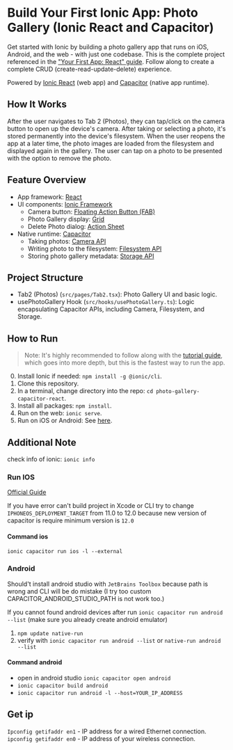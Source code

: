 # Build Your First Ionic App: Photo Gallery (Ionic React and Capacitor)

Get started with Ionic by building a photo gallery app that runs on iOS, Android, and the web - with just one codebase. This is the complete project referenced in the ["Your First App: React" guide](https://ionicframework.com/docs/react/your-first-app). Follow along to create a complete CRUD (create-read-update-delete) experience.

Powered by [Ionic React](https://ionicframework.com/docs/react) (web app) and [Capacitor](https://capacitor.ionicframework.com) (native app runtime).

## How It Works

After the user navigates to Tab 2 (Photos), they can tap/click on the camera button to open up the device's camera. After taking or selecting a photo, it's stored permanently into the device's filesystem. When the user reopens the app at a later time, the photo images are loaded from the filesystem and displayed again in the gallery. The user can tap on a photo to be presented with the option to remove the photo.

## Feature Overview

* App framework: [React](https://reactjs.org/)
* UI components: [Ionic Framework](https://ionicframework.com/docs/components)
  * Camera button: [Floating Action Button (FAB)](https://ionicframework.com/docs/api/fab)
  * Photo Gallery display: [Grid](https://ionicframework.com/docs/api/grid)
  * Delete Photo dialog: [Action Sheet](https://ionicframework.com/docs/api/action-sheet)
* Native runtime: [Capacitor](https://capacitor.ionicframework.com)
  * Taking photos: [Camera API](https://capacitor.ionicframework.com/docs/apis/camera)
  * Writing photo to the filesystem: [Filesystem API](https://capacitor.ionicframework.com/docs/apis/filesystem)
  * Storing photo gallery metadata: [Storage API](https://capacitor.ionicframework.com/docs/apis/storage)

## Project Structure

* Tab2 (Photos) (`src/pages/Tab2.tsx`): Photo Gallery UI and basic logic.
* usePhotoGallery Hook (`src/hooks/usePhotoGallery.ts`): Logic encapsulating Capacitor APIs, including Camera, Filesystem, and Storage.

## How to Run

> Note: It's highly recommended to follow along with the [tutorial guide](https://ionicframework.com/docs/react/your-first-app), which goes into more depth, but this is the fastest way to run the app.

0) Install Ionic if needed: `npm install -g @ionic/cli`.
1) Clone this repository.
2) In a terminal, change directory into the repo: `cd photo-gallery-capacitor-react`.
3) Install all packages: `npm install`.
4) Run on the web: `ionic serve`.
5) Run on iOS or Android: See [here](https://ionicframework.com/docs/building/running).

## Additional Note

check info of ionic: `ionic info`

### Run IOS

[Official Guide](https://ionicframework.com/docs/developing/ios)

If you have error can't build project in Xcode or CLI try to change `IPHONEOS_DEPLOYMENT_TARGET` from 11.0 to 12.0 because new version of capacitor is require minimum version is `12.0`

#### Command ios

`ionic capacitor run ios -l --external`

### Android

Should't install android studio with `JetBrains Toolbox`
because path is wrong and CLI will be do mistake (I try too custom CAPACITOR_ANDROID_STUDIO_PATH is not work too.)

If you cannot found android devices after run `ionic capacitor run android --list` (make sure you already create android emulator)

   1. `npm update native-run`
   2. verify with `ionic capacitor run android --list` or `native-run android --list`

#### Command android

* open in android studio `ionic capacitor open android`
* `ionic capacitor build android`
* `ionic capacitor run android -l --host=YOUR_IP_ADDRESS`

## Get ip

`Ipconfig getifaddr en1` - IP address for a wired Ethernet connection.
`ipconfig getifaddr en0` - IP address of your wireless connection.
